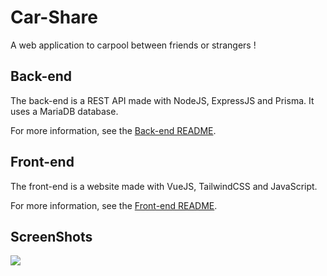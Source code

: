 # Car-Share
A web application to carpool between friends or strangers !

## Back-end
The back-end is a REST API made with NodeJS, ExpressJS and Prisma.
It uses a MariaDB database.

For more information, see the [Back-end README](./src/backend/README.md).

## Front-end
The front-end is a website made with VueJS, TailwindCSS and JavaScript.

For more information, see the [Front-end README](./src/frontend/README.md).

## ScreenShots

![](https://raw.githubusercontent.com/Onin88/CarShare_Site-Web/Screenshots/Menu_Connexio.png)
